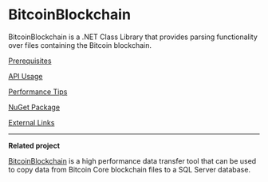 # BitcoinBlockchain
BitcoinBlockchain is a .NET Class Library that provides parsing functionality over files containing the Bitcoin blockchain.


[Prerequisites](../../wiki/Prerequisites)

[API Usage](../../wiki/API-Usage)

[Performance Tips](../../wiki/Performance-Tips)

[NuGet Package](../../wiki/NuGet-Package)

[External Links](../../wiki/External-Links)

***

**Related project**

[BitcoinBlockchain](https://github.com/ladimolnar/BitcoinDatabaseGenerator) is a high performance data transfer tool that can be used to copy data from Bitcoin Core blockchain files to a SQL Server database.

